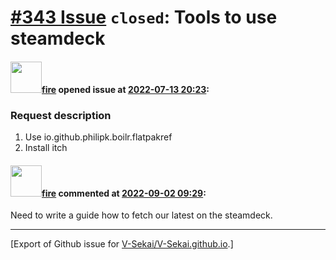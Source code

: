 # [\#343 Issue](https://github.com/V-Sekai/V-Sekai.github.io/issues/343) `closed`: Tools to use steamdeck

#### <img src="https://avatars.githubusercontent.com/u/32321?u=c2e06a3d2b49a467aa907e54aa259516440267cc&v=4" width="50">[fire](https://github.com/fire) opened issue at [2022-07-13 20:23](https://github.com/V-Sekai/V-Sekai.github.io/issues/343):

### Request description

1. Use io.github.philipk.boilr.flatpakref
2. Install itch

#### <img src="https://avatars.githubusercontent.com/u/32321?u=c2e06a3d2b49a467aa907e54aa259516440267cc&v=4" width="50">[fire](https://github.com/fire) commented at [2022-09-02 09:29](https://github.com/V-Sekai/V-Sekai.github.io/issues/343#issuecomment-1235279783):

Need to write a guide how to fetch our latest on the steamdeck.


-------------------------------------------------------------------------------



[Export of Github issue for [V-Sekai/V-Sekai.github.io](https://github.com/V-Sekai/V-Sekai.github.io).]
